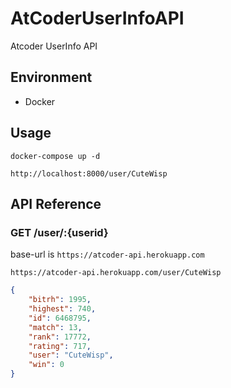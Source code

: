# AtCoderUserInfoAPI

Atcoder UserInfo API 

## Environment
* Docker

## Usage
```
docker-compose up -d
```

```
http://localhost:8000/user/CuteWisp
```

## API Reference

### GET /user/:{userid}
base-url is `https://atcoder-api.herokuapp.com`
```
https://atcoder-api.herokuapp.com/user/CuteWisp
```

```json
{
    "bitrh": 1995,
    "highest": 740,
    "id": 6468795,
    "match": 13,
    "rank": 17772,
    "rating": 717,
    "user": "CuteWisp",
    "win": 0
}
```
